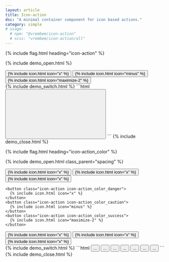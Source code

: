 ```yaml
---
layout: article
title: Icon-action
dsc: "A minimal container component for icon based actions."
category: simple
# usage:
  # npm: "@vrembem/icon-action"
  # scss: "vrembem/icon-action/all"
---
```


{% include flag.html heading="icon-action" %}

{% include demo_open.html %}
<div class="level">
  <button class="icon-action">
    {% include icon.html icon="x" %}
  </button>
  <button class="icon-action">
    {% include icon.html icon="minus" %}
  </button>
  <button class="icon-action">
    {% include icon.html icon="maximize-2" %}
  </button>
</div>
{% include demo_switch.html %}
```html
<button class="icon-action">
  <svg role="img" class="icon">
    <use xlink:href="#x"></use>
  </svg>
</button>
```
{% include demo_close.html %}

{% include flag.html heading="icon-action_color" %}

{% include demo_open.html class_parent="spacing" %}
<div class="padding radius background_white">
  <div class="level">
    <button class="icon-action">
      {% include icon.html icon="x" %}
    </button>
    <button class="icon-action icon-action_color_subtle">
      {% include icon.html icon="x" %}
    </button>
    <button class="icon-action icon-action_color_fade">
      {% include icon.html icon="x" %}
    </button>

    <button class="icon-action icon-action_color_danger">
      {% include icon.html icon="x" %}
    </button>
    <button class="icon-action icon-action_color_caution">
      {% include icon.html icon="minus" %}
    </button>
    <button class="icon-action icon-action_color_success">
      {% include icon.html icon="maximize-2" %}
    </button>
  </div>
</div>
<div class="padding radius background_night">
  <div class="level">
    <button class="icon-action icon-action_invert">
      {% include icon.html icon="x" %}
    </button>
    <button class="icon-action icon-action_invert icon-action_color_subtle">
      {% include icon.html icon="x" %}
    </button>
    <button class="icon-action icon-action_invert icon-action_color_fade">
      {% include icon.html icon="x" %}
    </button>
  </div>
</div>
{% include demo_switch.html %}
```html
<button class="icon-action">...</button>
<button class="icon-action icon-action_color_subtle">...</button>
<button class="icon-action icon-action_color_danger">...</button>
<button class="icon-action icon-action_color_caution">...</button>
<button class="icon-action icon-action_color_success">...</button>
<button class="icon-action icon-action_color_invert">...</button>
<button class="icon-action icon-action_color_invert_subtle">...</button>
```
{% include demo_close.html %}
